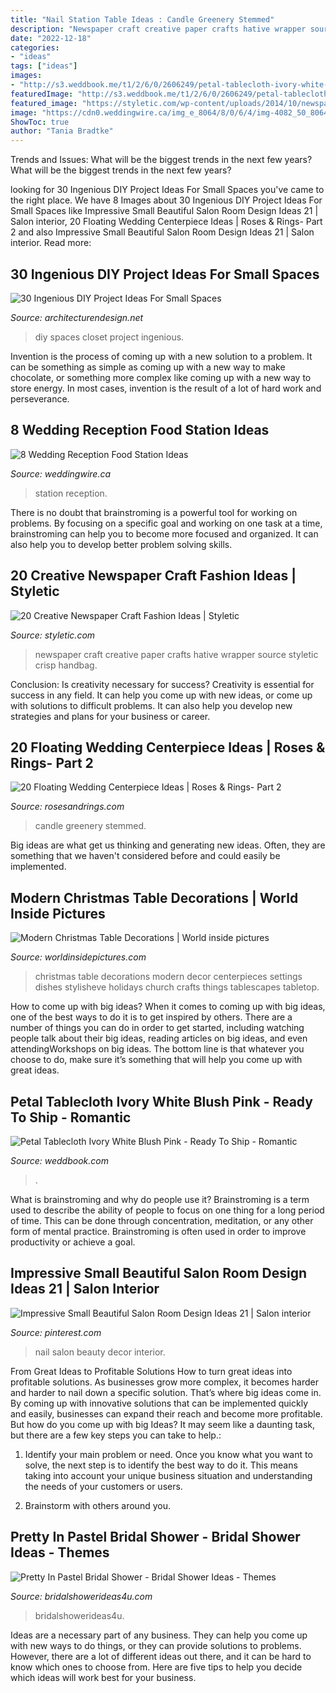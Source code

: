 ```yaml
---
title: "Nail Station Table Ideas : Candle Greenery Stemmed"
description: "Newspaper craft creative paper crafts hative wrapper source styletic crisp handbag"
date: "2022-12-18"
categories:
- "ideas"
tags: ["ideas"]
images:
- "http://s3.weddbook.me/t1/2/6/0/2606249/petal-tablecloth-ivory-white-blush-pink-ready-to-ship-romantic-wedding-decor.jpg"
featuredImage: "http://s3.weddbook.me/t1/2/6/0/2606249/petal-tablecloth-ivory-white-blush-pink-ready-to-ship-romantic-wedding-decor.jpg"
featured_image: "https://styletic.com/wp-content/uploads/2014/10/newspaper-craft-fashion-ideas/19-creative-newspaper-craft-fashion-ideas.jpg"
image: "https://cdn0.weddingwire.ca/img_e_8064/8/0/6/4/img-4082_50_8064.jpg"
ShowToc: true
author: "Tania Bradtke"
---
```



Trends and Issues: What will be the biggest trends in the next few years?
What will be the biggest trends in the next few years?

	

		
looking for 30 Ingenious DIY Project Ideas For Small Spaces you've came to the right place. We have 8 Images about 30 Ingenious DIY Project Ideas For Small Spaces like Impressive Small Beautiful Salon Room Design Ideas 21 | Salon interior, 20 Floating Wedding Centerpiece Ideas | Roses &amp; Rings- Part 2 and also Impressive Small Beautiful Salon Room Design Ideas 21 | Salon interior. Read more:
		
    
## 30 Ingenious DIY Project Ideas For Small Spaces

<img loading=lazy src="http://cdn.architecturendesign.net/wp-content/uploads/2016/01/AD-Ingenious-DIY-Project-Ideas-For-Small-Spaces-30.jpg" onerror="this.onerror=null;this.src='https://tse1.mm.bing.net/th?id=OIP.tQ7puYful74iveYi7ckWmwHaLH&amp;pid=15.1';" alt="30 Ingenious DIY Project Ideas For Small Spaces">

_Source: architecturendesign.net_

>diy spaces closet project ingenious. 

	

Invention is the process of coming up with a new solution to a problem. It can be something as simple as coming up with a new way to make chocolate, or something more complex like coming up with a new way to store energy. In most cases, invention is the result of a lot of hard work and perseverance.

    
## 8 Wedding Reception Food Station Ideas

<img loading=lazy src="https://cdn0.weddingwire.ca/img_e_8064/8/0/6/4/img-4082_50_8064.jpg" onerror="this.onerror=null;this.src='https://tse3.mm.bing.net/th?id=OIP.XC7LINqceb-xxudr9MlZCAHaJ4&amp;pid=15.1';" alt="8 Wedding Reception Food Station Ideas">

_Source: weddingwire.ca_

>station reception. 

	

There is no doubt that brainstroming is a powerful tool for working on problems. By focusing on a specific goal and working on one task at a time, brainstroming can help you to become more focused and organized. It can also help you to develop better problem solving skills.

    
## 20 Creative Newspaper Craft Fashion Ideas | Styletic

<img loading=lazy src="https://styletic.com/wp-content/uploads/2014/10/newspaper-craft-fashion-ideas/19-creative-newspaper-craft-fashion-ideas.jpg" onerror="this.onerror=null;this.src='https://tse1.mm.bing.net/th?id=OIP.cZl0NKbrOWcZj5rdYlbSJwHaJ4&amp;pid=15.1';" alt="20 Creative Newspaper Craft Fashion Ideas | Styletic">

_Source: styletic.com_

>newspaper craft creative paper crafts hative wrapper source styletic crisp handbag. 

	

Conclusion: Is creativity necessary for success?
Creativity is essential for success in any field. It can help you come up with new ideas, or come up with solutions to difficult problems. It can also help you develop new strategies and plans for your business or career.

    
## 20 Floating Wedding Centerpiece Ideas | Roses &amp; Rings- Part 2

<img loading=lazy src="http://www.rosesandrings.com/wp-content/uploads/2019/08/Greenery-Floating-Candle-Centerpieces.jpg" onerror="this.onerror=null;this.src='https://tse4.mm.bing.net/th?id=OIP.3fSx90YOFAQCALhVENxxVgHaLH&amp;pid=15.1';" alt="20 Floating Wedding Centerpiece Ideas | Roses &amp; Rings- Part 2">

_Source: rosesandrings.com_

>candle greenery stemmed. 

	

Big ideas are what get us thinking and generating new ideas. Often, they are something that we haven't considered before and could easily be implemented.

    
## Modern Christmas Table Decorations | World Inside Pictures

<img loading=lazy src="https://worldinsidepictures.com/wp-content/uploads/2013/12/Modern-Christmas-Table-Decorations-for-2012_16.jpg" onerror="this.onerror=null;this.src='https://tse4.mm.bing.net/th?id=OIP.VN2X_tssf-I_-SAVgTXEhAHaJ4&amp;pid=15.1';" alt="Modern Christmas Table Decorations | World inside pictures">

_Source: worldinsidepictures.com_

>christmas table decorations modern decor centerpieces settings dishes stylisheve holidays church crafts things tablescapes tabletop. 

	

How to come up with big ideas?
When it comes to coming up with big ideas, one of the best ways to do it is to get inspired by others. There are a number of things you can do in order to get started, including watching people talk about their big ideas, reading articles on big ideas, and even attendingWorkshops on big ideas. The bottom line is that whatever you choose to do, make sure it’s something that will help you come up with great ideas.

    
## Petal Tablecloth Ivory White Blush Pink - Ready To Ship - Romantic

<img loading=lazy src="http://s3.weddbook.me/t1/2/6/0/2606249/petal-tablecloth-ivory-white-blush-pink-ready-to-ship-romantic-wedding-decor.jpg" onerror="this.onerror=null;this.src='https://tse3.mm.bing.net/th?id=OIP.qUHNxMbrjQ36xo0weLOg0QHaKc&amp;pid=15.1';" alt="Petal Tablecloth Ivory White Blush Pink - Ready To Ship - Romantic">

_Source: weddbook.com_

>. 

	

What is brainstroming and why do people use it?
Brainstroming is a term used to describe the ability of people to focus on one thing for a long period of time. This can be done through concentration, meditation, or any other form of mental practice. Brainstroming is often used in order to improve productivity or achieve a goal.

    
## Impressive Small Beautiful Salon Room Design Ideas 21 | Salon Interior

<img loading=lazy src="https://i.pinimg.com/736x/de/1a/7e/de1a7e2f6c5c935afb59fa37c91534a8.jpg" onerror="this.onerror=null;this.src='https://tse3.mm.bing.net/th?id=OIP.2YC7QQvVPSAtXdHO3SObyAHaJ4&amp;pid=15.1';" alt="Impressive Small Beautiful Salon Room Design Ideas 21 | Salon interior">

_Source: pinterest.com_

>nail salon beauty decor interior. 

	

From Great Ideas to Profitable Solutions
How to turn great ideas into profitable solutions. As businesses grow more complex, it becomes harder and harder to nail down a specific solution. That’s where big ideas come in. By coming up with innovative solutions that can be implemented quickly and easily, businesses can expand their reach and become more profitable.
But how do you come up with big Ideas? It may seem like a daunting task, but there are a few key steps you can take to help.:

1) Identify your main problem or need. Once you know what you want to solve, the next step is to identify the best way to do it. This means taking into account your unique business situation and understanding the needs of your customers or users.

2) Brainstorm with others around you.

    
## Pretty In Pastel Bridal Shower - Bridal Shower Ideas - Themes

<img loading=lazy src="https://www.bridalshowerideas4u.com/wp-content/uploads/2016/11/Pretty-In-Pastel-Bridal-Shower-Cupcakes.jpeg" onerror="this.onerror=null;this.src='https://tse1.mm.bing.net/th?id=OIP.QiVghHcUKI9eU4kKPU0NCAHaJ4&amp;pid=15.1';" alt="Pretty In Pastel Bridal Shower - Bridal Shower Ideas - Themes">

_Source: bridalshowerideas4u.com_

>bridalshowerideas4u. 

	

Ideas are a necessary part of any business. They can help you come up with new ways to do things, or they can provide solutions to problems. However, there are a lot of different ideas out there, and it can be hard to know which ones to choose from. Here are five tips to help you decide which ideas will work best for your business.

